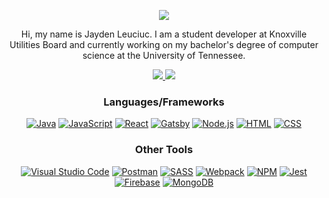 

<div align="center"/>

<a href="https://github.com/DenverCoder1/readme-typing-svg"><img src="https://readme-typing-svg.herokuapp.com/?lines=Hi+Im+Jayden;Take+A+Look+Around&font=Fira%20Code&center=true&width=440&height=45&color=458BCC&vCenter=true&size=22"></a>

<p>Hi, my name is Jayden Leuciuc. I am a student developer at Knoxville Utilities Board and currently working on my bachelor's degree of computer science at the University of Tennessee.</p>

<p>
          <a href="https://jaydenleuciuc.com" target="_blank">
          <img src="https://img.shields.io/website?label=jaydenleuciuc.com&style=for-the-badge&url=https%3A%2F%2FJaydenLeuciuc.com"/>
          </a>
          <a href="https://www.linkedin.com/in/jayden-leuciuc" target="_blank">
          <img src="https://img.shields.io/badge/LinkedIn-0077B5?style=for-the-badge&logo=linkedin&logoColor=white"/>
          </a>
</p>

### Languages/Frameworks
<p>
    <a href="#"><img alt="Java" src="https://img.shields.io/badge/Java-ED8B00?style=for-the-badge&logo=java&logoColor=white"></a>    
    <a href="#"><img alt="JavaScript" src="https://img.shields.io/badge/JavaScript-323330?style=for-the-badge&logo=javascript&logoColor=F7DF1E"></a>   
    <a href="#"><img alt="React" src="https://img.shields.io/badge/React-20232A?style=for-the-badge&logo=react&logoColor=61DAFB"></a>
    <a href="#"><img alt="Gatsby" src="https://img.shields.io/badge/Gatsby-663399?style=for-the-badge&logo=gatsby&logoColor=white"></a> 
    <a href="#"><img alt="Node.js" src="https://img.shields.io/badge/Node.js-339933?style=for-the-badge&logo=nodedotjs&logoColor=white"</img></a>
    <a href="#"><img alt="HTML" src="https://img.shields.io/badge/HTML5-E34F26?style=for-the-badge&logo=html5&logoColor=white"></a>
    <a href="#"><img alt="CSS" src="https://img.shields.io/badge/CSS3-1572B6?style=for-the-badge&logo=css3&logoColor=white"></a>
</p>

### Other Tools

<p>
    <a href="#"><img alt="Visual Studio Code" src="https://img.shields.io/badge/Visual_Studio_Code-0078D4?style=for-the-badge&logo=visual%20studio%20code&logoColor=white"</img></a>
    <a href="#"><img alt="Postman" src="https://img.shields.io/badge/Postman-FF6C37?style=for-the-badge&logo=Postman&logoColor=white"</img></a>
    <a href="#"><img alt="SASS" src="https://img.shields.io/badge/Sass-CC6699?style=for-the-badge&logo=sass&logoColor=white"></a> 
    <a href="#"><img alt="Webpack" src="https://img.shields.io/badge/Webpack-8DD6F9?style=for-the-badge&logo=Webpack&logoColor=white"></a>
    <a href="#"><img alt="NPM" src="https://img.shields.io/badge/npm-CB3837?style=for-the-badge&logo=npm&logoColor=white"></a>
    <a href="#"><img alt="Jest" src="https://img.shields.io/badge/Jest-C21325?style=for-the-badge&logo=jest&logoColor=white"></a>
    <a href="#"><img alt="Firebase" src="https://img.shields.io/badge/firebase-ffca28?style=for-the-badge&logo=firebase&logoColor=black"></a> 
    <a href="#"><img alt="MongoDB" src="https://img.shields.io/badge/MongoDB-4EA94B?style=for-the-badge&logo=mongodb&logoColor=white"></a>       
</p>  
</div>
